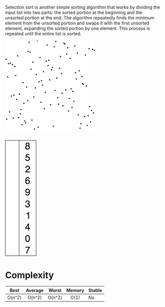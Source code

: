 Selection sort is another simple sorting algorithm that works by dividing the input list into two parts: the sorted portion at the beginning and the unsorted portion at the end. The algorithm repeatedly finds the minimum element from the unsorted portion and swaps it with the first unsorted element, expanding the sorted portion by one element. This process is repeated until the entire list is sorted.

![Alt text](https://github.com/Danish9991/Data-structures-and-Algorithms-/blob/main/algorithms/sorting/selection-sort/assets/selection-one.gif)

![Alt text](https://github.com/Danish9991/Data-structures-and-Algorithms-/blob/main/algorithms/sorting/selection-sort/assets/selection-two.gif)
---

# Complexity

| Best        | Average       | Worst         | Memory        | Stable   | 
|:-----------:|:-------------:|:-------------:|:-------------:|:---------|
| O(n^2)      | O(n^2)        | O(n^2)        | O(1)          |No        |